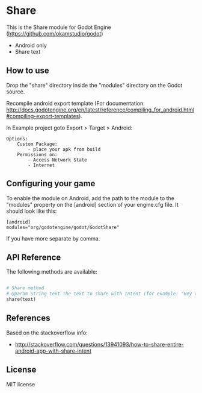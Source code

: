 Share
=====
This is the Share module for Godot Engine (https://github.com/okamstudio/godot)
- Android only
- Share text
 
How to use
----------
Drop the "share" directory inside the "modules" directory on the Godot source.

Recompile android export template (For documentation: http://docs.godotengine.org/en/latest/reference/compiling_for_android.html#compiling-export-templates).


In Example project goto Export > Target > Android:

	Options:
		Custom Package:
			- place your apk from build
		Permissions on:
			- Access Network State
			- Internet

Configuring your game
---------------------

To enable the module on Android, add the path to the module to the "modules" property on the [android] section of your engine.cfg file. It should look like this:

	[android]
	modules="org/godotengine/godot/GodotShare"

If you have more separate by comma.

API Reference
-------------

The following methods are available:
```python

# Share method
# @param String text The text to share with Intent (for example: "Hey check out my app at: https://play.google.com/store/apps/details?id=com.google.android.apps.plus")
share(text)
```

References
-------------
Based on the stackoverflow info:
* http://stackoverflow.com/questions/13941093/how-to-share-entire-android-app-with-share-intent

License
-------------
MIT license


